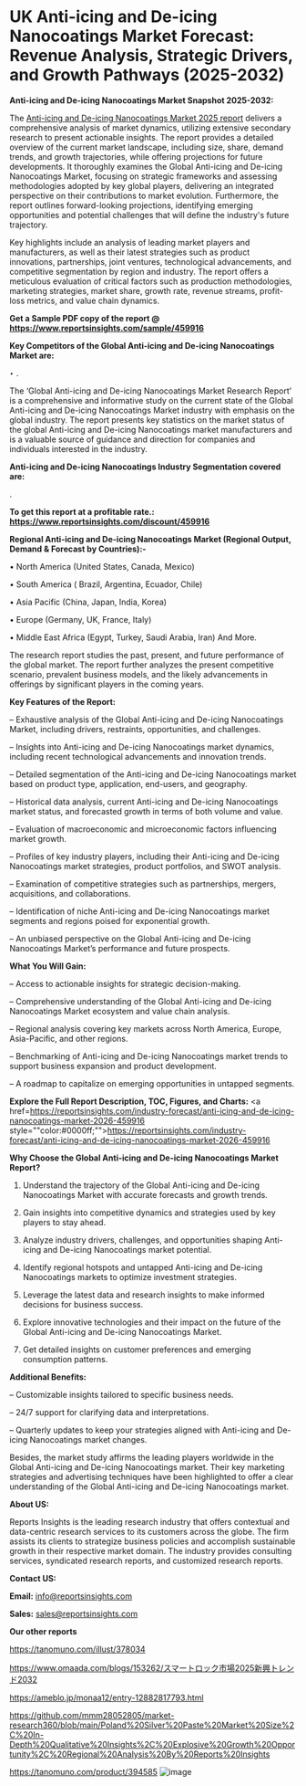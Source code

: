 # UK Anti-icing and De-icing Nanocoatings Market Forecast: Revenue Analysis, Strategic Drivers, and Growth Pathways (2025-2032)

<strong>Anti-icing and De-icing Nanocoatings Market Snapshot 2025-2032:</strong>

The <a href=https://www.reportsinsights.com/sample/459916>Anti-icing and De-icing Nanocoatings Market 2025 report</a> delivers a comprehensive analysis of market dynamics, utilizing extensive secondary research to present actionable insights. The report provides a detailed overview of the current market landscape, including size, share, demand trends, and growth trajectories, while offering projections for future developments. It thoroughly examines the Global Anti-icing and De-icing Nanocoatings Market, focusing on strategic frameworks and assessing methodologies adopted by key global players, delivering an integrated perspective on their contributions to market evolution. Furthermore, the report outlines forward-looking projections, identifying emerging opportunities and potential challenges that will define the industry's future trajectory.

Key highlights include an analysis of leading market players and manufacturers, as well as their latest strategies such as product innovations, partnerships, joint ventures, technological advancements, and competitive segmentation by region and industry. The report offers a meticulous evaluation of critical factors such as production methodologies, marketing strategies, market share, growth rate, revenue streams, profit-loss metrics, and value chain dynamics.

<strong>Get a Sample PDF copy of the report @ <a href=https://www.reportsinsights.com/sample/459916 style=color:#0000ff;>https://www.reportsinsights.com/sample/459916</a></strong>

<strong>Key Competitors of the Global Anti-icing and De-icing Nanocoatings Market are:</strong>

‣ .

The ‘Global Anti-icing and De-icing Nanocoatings Market Research Report’ is a comprehensive and informative study on the current state of the Global Anti-icing and De-icing Nanocoatings Market industry with emphasis on the global industry. The report presents key statistics on the market status of the global Anti-icing and De-icing Nanocoatings market manufacturers and is a valuable source of guidance and direction for companies and individuals interested in the industry.

<strong>Anti-icing and De-icing Nanocoatings Industry Segmentation covered are:</strong>

.

<strong>To get this report at a profitable rate.: <a href=https://www.reportsinsights.com/discount/459916 style=color:#0000ff;>https://www.reportsinsights.com/discount/459916</a></strong>

<strong>Regional Anti-icing and De-icing Nanocoatings Market (Regional Output, Demand &amp; Forecast by Countries):-</strong>

• North America (United States, Canada, Mexico)

• South America ( Brazil, Argentina, Ecuador, Chile)

• Asia Pacific (China, Japan, India, Korea)

• Europe (Germany, UK, France, Italy)

• Middle East Africa (Egypt, Turkey, Saudi Arabia, Iran) And More.

The research report studies the past, present, and future performance of the global market. The report further analyzes the present competitive scenario, prevalent business models, and the likely advancements in offerings by significant players in the coming years.

<strong>Key Features of the Report:</strong>

– Exhaustive analysis of the Global Anti-icing and De-icing Nanocoatings Market, including drivers, restraints, opportunities, and challenges.

– Insights into Anti-icing and De-icing Nanocoatings market dynamics, including recent technological advancements and innovation trends.

– Detailed segmentation of the Anti-icing and De-icing Nanocoatings market based on product type, application, end-users, and geography.

– Historical data analysis, current Anti-icing and De-icing Nanocoatings market status, and forecasted growth in terms of both volume and value.

– Evaluation of macroeconomic and microeconomic factors influencing market growth.

– Profiles of key industry players, including their Anti-icing and De-icing Nanocoatings market strategies, product portfolios, and SWOT analysis.

– Examination of competitive strategies such as partnerships, mergers, acquisitions, and collaborations.

– Identification of niche Anti-icing and De-icing Nanocoatings market segments and regions poised for exponential growth.

– An unbiased perspective on the Global Anti-icing and De-icing Nanocoatings Market’s performance and future prospects.

<strong>What You Will Gain:</strong>

– Access to actionable insights for strategic decision-making.

– Comprehensive understanding of the Global Anti-icing and De-icing Nanocoatings Market ecosystem and value chain analysis.

– Regional analysis covering key markets across North America, Europe, Asia-Pacific, and other regions.

– Benchmarking of Anti-icing and De-icing Nanocoatings market trends to support business expansion and product development.

– A roadmap to capitalize on emerging opportunities in untapped segments.

<strong>Explore the Full Report Description, TOC, Figures, and Charts:</strong>
<a href=https://reportsinsights.com/industry-forecast/anti-icing-and-de-icing-nanocoatings-market-2026-459916 style=""color:#0000ff;"">https://reportsinsights.com/industry-forecast/anti-icing-and-de-icing-nanocoatings-market-2026-459916</a>

<strong>Why Choose the Global Anti-icing and De-icing Nanocoatings Market Report?</strong>

1. Understand the trajectory of the Global Anti-icing and De-icing Nanocoatings Market with accurate forecasts and growth trends.

2. Gain insights into competitive dynamics and strategies used by key players to stay ahead.

3. Analyze industry drivers, challenges, and opportunities shaping Anti-icing and De-icing Nanocoatings market potential.

4. Identify regional hotspots and untapped Anti-icing and De-icing Nanocoatings markets to optimize investment strategies.

5. Leverage the latest data and research insights to make informed decisions for business success.

6. Explore innovative technologies and their impact on the future of the Global Anti-icing and De-icing Nanocoatings Market.

7. Get detailed insights on customer preferences and emerging consumption patterns.

<strong>Additional Benefits:</strong>

– Customizable insights tailored to specific business needs.

– 24/7 support for clarifying data and interpretations.

– Quarterly updates to keep your strategies aligned with Anti-icing and De-icing Nanocoatings market changes.

Besides, the market study affirms the leading players worldwide in the Global Anti-icing and De-icing Nanocoatings market. Their key marketing strategies and advertising techniques have been highlighted to offer a clear understanding of the Global Anti-icing and De-icing Nanocoatings market.

<strong><strong>About US</strong>:</strong>

Reports Insights is the leading research industry that offers contextual and data-centric research services to its customers across the globe. The firm assists its clients to strategize business policies and accomplish sustainable growth in their respective market domain. The industry provides consulting services, syndicated research reports, and customized research reports.

<strong>Contact US:</strong>

<p class=><b>Email:</b> <a href=mailto:info@reportsinsights.com>info@reportsinsights.com</a></p>
<p class=><b>Sales:</b> <a href=mailto:sales@reportsinsights.com>sales@reportsinsights.com</a></p>

<strong>Our other reports</strong>

<a href=https://tanomuno.com/illust/378034>https://tanomuno.com/illust/378034</a>

<a href=https://www.omaada.com/blogs/153262/スマートロック市場2025新興トレンド2032>https://www.omaada.com/blogs/153262/スマートロック市場2025新興トレンド2032</a>

<a href=https://ameblo.jp/monaa12/entry-12882817793.html>https://ameblo.jp/monaa12/entry-12882817793.html</a>

<a href=https://github.com/mmm28052805/market-research360/blob/main/Poland%20Silver%20Paste%20Market%20Size%2C%20In-Depth%20Qualitative%20Insights%2C%20Explosive%20Growth%20Opportunity%2C%20Regional%20Analysis%20By%20Reports%20Insights>https://github.com/mmm28052805/market-research360/blob/main/Poland%20Silver%20Paste%20Market%20Size%2C%20In-Depth%20Qualitative%20Insights%2C%20Explosive%20Growth%20Opportunity%2C%20Regional%20Analysis%20By%20Reports%20Insights</a>

<a href=https://tanomuno.com/product/394585>https://tanomuno.com/product/394585</a>
![image](https://github.com/user-attachments/assets/b7ef79c6-4643-4994-a7d5-3cfaab9a1dca)
